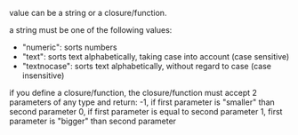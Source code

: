 value can be a string or a closure/function.

a string must be one of the following values:
- "numeric": sorts numbers
- "text": sorts text alphabetically, taking case into account (case sensitive)
- "textnocase": sorts text alphabetically, without regard to case (case insensitive)

if you define a closure/function, the closure/function must accept 2 parameters of any type and return:
-1, if first parameter is "smaller" than second parameter
0, if first parameter is equal to second parameter
1, first parameter is "bigger" than second parameter